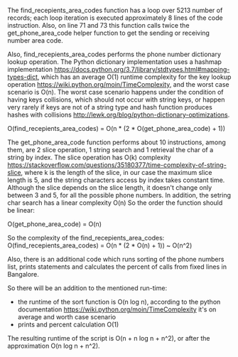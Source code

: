 The find_recepients_area_codes function has a loop over 5213 number of records; each loop iteration is executed approximately 8 lines of the code instruction. Also, on line 71 and 73 this function calls twice the get_phone_area_code helper function to get the sending or receiving number area code.

Also, find_recepients_area_codes performs the phone number dictionary lookup operation. The Python dictionary implementation uses a hashmap implementation https://docs.python.org/3.7/library/stdtypes.html#mapping-types-dict, which has an average O(1) runtime complexity for the key lookup operation https://wiki.python.org/moin/TimeComplexity, and the worst case scenario is O(n). The worst case scenario happens under the condition of having keys collisions, which should not occur with string keys, or happen very rarely if keys are not of a string type and hash function produces hashes with collisions http://lewk.org/blog/python-dictionary-optimizations.

O(find_recepients_area_codes) = O(n * (2 * O(get_phone_area_code) + 1))

The get_phone_area_code function performs about 10 instructions, among them, are 2 slice operation, 1 string search and 1 retrieval the char of a string by index. The slice operation has O(k) complexity https://stackoverflow.com/questions/35180377/time-complexity-of-string-slice, where k is the length of the slice, in our case the maximum slice length is 5, and the string characters access by index takes constant time. Although the slice depends on the slice length, it doesn't change only between 3 and 5, for all the possible phone numbers. In addition, the setring char search has a linear complexity O(n) So the order the function should be linear:

O(get_phone_area_code) = O(n)

So the complexity of the find_recepients_area_codes:
O(find_recepients_area_codes) = O(n * (2 * O(n) + 1)) ~ O(n^2)

Also, there is an additional code which runs sorting of the phone numbers list, prints statements and calculates the percent of calls from fixed lines in Bangalore.

So there will be an addition to the mentioned run-time:

- the runtime of the sort function is O(n log n), according to the python documentation https://wiki.python.org/moin/TimeComplexity it's on average and worth case scenario
- prints and percent calculation  O(1)

The resulting runtime of the script is O(n + n log n + n^2), or after the approximation O(n log n + n^2).
